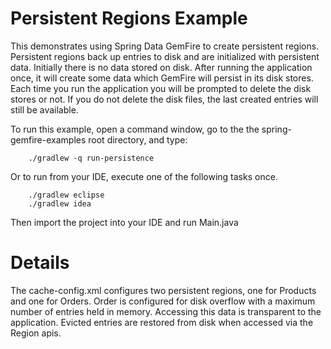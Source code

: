 Persistent Regions Example
==========================

This demonstrates using Spring Data GemFire to create persistent regions. Persistent regions back up entries to disk and are initialized with persistent data. Initially there is no data stored on disk. After running the application once, it will create some data which GemFire will persist in its disk stores. Each time you run the application you will be prompted to delete the disk stores or not. If you do not delete the disk files, the last created entries will still be available.

To run this example, open a command window, go to the the spring-gemfire-examples root directory, and type:

        ./gradlew -q run-persistence

Or to run from your IDE, execute one of the following tasks once.

        ./gradlew eclipse
        ./gradlew idea 

Then import the project into your IDE and run Main.java

# Details
The cache-config.xml configures two persistent regions, one for Products and one for Orders. Order is configured for disk overflow with a maximum number of entries held in memory. Accessing this data is transparent to the application. Evicted entries are restored from disk when accessed via the Region apis.
